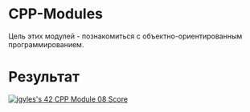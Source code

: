 # CPP-Modules

Цель этих модулей - познакомиться с объектно-ориентированным программированием.

# Результат
<a href="https://github.com/JaeSeoKim/badge42"><img src="https://badge42.vercel.app/api/v2/cl394345u012209merytf2tfw/project/2570683" alt="jgyles's 42 CPP Module 08 Score" /></a>
